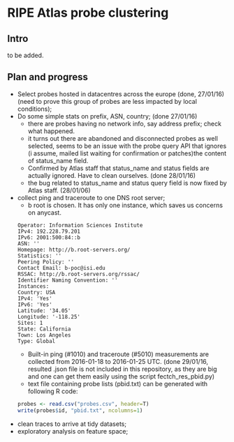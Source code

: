 # RIPE Atlas probe clustering
## Intro
to be added.
## Plan and progress
- Select probes hosted in datacentres across the europe (done, 27/01/16) (need to prove this group of probes are less impacted by local conditions);
- Do some simple stats on prefix, ASN, country; (done 27/01/16)
  - there are probes having no network info, say address prefix; check what happened.
  - it turns out there are abandoned and disconnected probes as well selected, seems to be an issue with the probe query API that ignores (i assume, mailed list waiting for confirmation or patches)the content of status_name field.
  - Confirmed by Atlas staff that status_name and status fields are actually ignored. Have to clean ourselves. (done 28/01/16)
  - the bug related to status_name and status query field is now fixed by Atlas staff. (28/01/06)
- collect ping and traceroute to one DNS root server;
  - b root is chosen. It has only one instance, which saves us concerns on anycast.
  ```
  Operator: Information Sciences Institute
  IPv4: 192.228.79.201
  IPv6: 2001:500:84::b
  ASN: ''
  Homepage: http://b.root-servers.org/
  Statistics: ''
  Peering Policy: ''
  Contact Email: b-poc@isi.edu
  RSSAC: http://b.root-servers.org/rssac/
  Identifier Naming Convention: ''
  Instances:
  Country: USA
  IPv4: 'Yes'
  IPv6: 'Yes'
  Latitude: '34.05'
  Longitude: '-118.25'
  Sites: 1
  State: California
  Town: Los Angeles
  Type: Global
  ```
  - Built-in ping (\#1010) and traceroute (\#5010) measurements are collected from 2016-01-18 to 2016-01-25 UTC. (done 29/01/16, resulted .json file is not included in this repository, as they are big and one can get them easily using the script fectch_res_pbid.py)
  - text file containing probe lists (pbid.txt) can be generated with following R code:
  ```R
  probes <- read.csv("probes.csv", header=T)
  write(probes$id, "pbid.txt", ncolumns=1)
  ```
- clean traces to arrive at tidy datasets;
- exploratory analysis on feature space;
